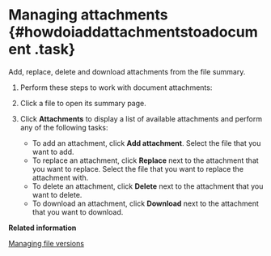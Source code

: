 # Managing attachments {#howdoiaddattachmentstoadocument .task}

Add, replace, delete and download attachments from the file summary.

1.  Perform these steps to work with document attachments:
2.  Click a file to open its summary page.

3.  Click **Attachments** to display a list of available attachments and perform any of the following tasks:

    -   To add an attachment, click **Add attachment**. Select the file that you want to add.
    -   To replace an attachment, click **Replace** next to the attachment that you want to replace. Select the file that you want to replace the attachment with.
    -   To delete an attachment, click **Delete** next to the attachment that you want to delete.
    -   To download an attachment, click **Download** next to the attachment that you want to download.

**Related information**  


[Managing file versions](../communities/t_com_library_versions.md)

